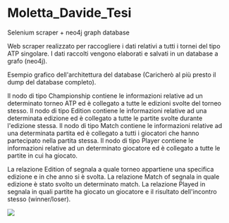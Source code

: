 # Moletta_Davide_Tesi
Selenium scraper + neo4j graph database


Web scraper realizzato per raccogliere i dati relativi a tutti i tornei del tipo ATP singolare.
I dati raccolti vengono elaborati e salvati in un database a grafo (neo4j).

Esempio grafico dell'architettura del database (Caricherò al più presto il dump del database completo).

Il nodo di tipo Championship contiene le informazioni relative ad un determinato torneo ATP ed è collegato a tutte le edizioni svolte del torneo stesso.
Il nodo di tipo Edition contiene le informazioni relative ad una determinata edizione ed è collegato a tutte le partite svolte durante l'edizione stessa.
Il nodo di tipo Match contiene le informazioni relative ad una determinata partita ed è collegato a tutti i giocatori che hanno partecipato nella partita stessa.
Il nodo di tipo Player contiene le informazioni relative ad un determinato giocatore ed è collegato a tutte le partite in cui ha giocato.

La relazione Edition of segnala a quale torneo appartiene una specifica edizione e in che anno si è svolta.
La relazione Match of segnala in quale edizione è stato svolto un determinato match.
La relazione Played in segnala in quali partite ha giocato un giocatore e il risultato dell'incontro stesso (winner/loser).

![](Architettura%20Database.PNG)


